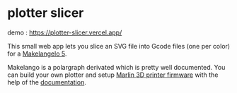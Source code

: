 # plotter slicer

demo : https://plotter-slicer.vercel.app/


This small web app lets you slice an SVG file into Gcode files (one per color) for a [Makelangelo 5](https://www.marginallyclever.com/products/makelangelo-5/).


Makelango is a polargraph derivated which is pretty well documented. You can build your own plotter and setup [Marlin 3D printer firmware](https://github.com/MarginallyClever/Marlin-polargraph/tree/2.1.x-polargraph) with the help of the [documentation](https://www.marginallyclever.com/2021/10/friday-facts-4-how-to-marlin-polargraph/).